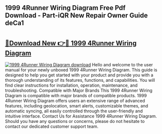 ## 1999 4Runner Wiring Diagram Free Pdf Download - Part-iQR New Repair Owner Guide deCa1

# <h2><a href="http://dfmc1h7.blite.top/?on=1999+4Runner+Wiring+Diagram">🔗Download New 👉🔴 1999 4Runner Wiring Diagram</a></h2>

[![1999 4Runner Wiring Diagram download](https://i.imgur.com/lujVjoI.png)](http://dfmc1h7.blite.top/?on=1999+4Runner+Wiring+Diagram)
Hello and welcome to the user manual for your newly unboxed 1999 4Runner Wiring Diagram. This guide is designed to help you get started with your product and provide you with a thorough understanding of its features, functions, and capabilities. You will find clear instructions for installation, operation, maintenance, and troubleshooting. Compatible with Major Brands This 1999 4Runner Wiring Diagram is compatible with major brands of compatible products. 1999 4Runner Wiring Diagram offers users an extensive range of advanced features, including geolocation, smart alerts, customizable themes, and automatic syncing, all easily controlled through the user-friendly and intuitive interface. Contact Us for Assistance 1999 4Runner Wiring Diagram. Should you have any questions or concerns, please do not hesitate to contact our dedicated customer support team.
